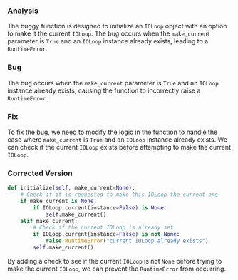 ### Analysis
The buggy function is designed to initialize an `IOLoop` object with an option to make it the current `IOLoop`. The bug occurs when the `make_current` parameter is `True` and an `IOLoop` instance already exists, leading to a `RuntimeError`.

### Bug
The bug occurs when the `make_current` parameter is `True` and an `IOLoop` instance already exists, causing the function to incorrectly raise a `RuntimeError`.

### Fix
To fix the bug, we need to modify the logic in the function to handle the case where `make_current` is `True` and an `IOLoop` instance already exists. We can check if the current `IOLoop` exists before attempting to make the current `IOLoop`.

### Corrected Version
```python
def initialize(self, make_current=None):
    # Check if it is requested to make this IOLoop the current one
    if make_current is None:
        if IOLoop.current(instance=False) is None:
            self.make_current()
    elif make_current:
        # Check if the current IOLoop is already set
        if IOLoop.current(instance=False) is not None:
            raise RuntimeError("current IOLoop already exists")
        self.make_current()
```

By adding a check to see if the current `IOLoop` is not `None` before trying to make the current `IOLoop`, we can prevent the `RuntimeError` from occurring.